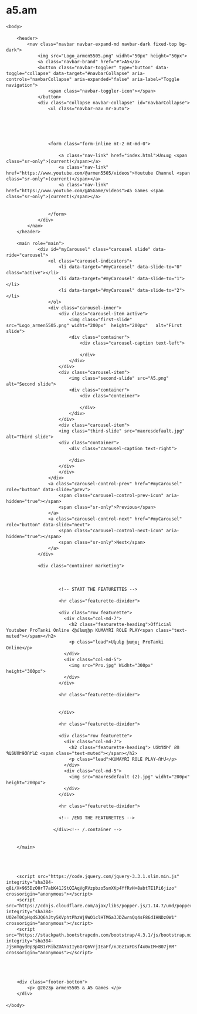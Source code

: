 # a5.am
<html>
    <head>
        <link rel="stylesheet" href="https://stackpath.bootstrapcdn.com/bootstrap/4.3.1/css/bootstrap.min.css" integrity="sha384-ggOyR0iXCbMQv3Xipma34MD+dH/1fQ784/j6cY/iJTQUOhcWr7x9JvoRxT2MZw1T" crossorigin="anonymous">
        <meta name="viewport" content="width=device-width, initial-scale=1, shrink-to-fit=no">
        <link href="index.css" rel="stylesheet">
    </head>

    <body>

        <header>
            <nav class="navbar navbar-expand-md navbar-dark fixed-top bg-dark">
                <img src="Logo_armen5505.png" widht="50px" height="50px">
                <a class="navbar-brand" href="#">A5</a>
                <button class="navbar-toggler" type="button" data-toggle="collapse" data-target="#navbarCollapse" aria-controls="navbarCollapse" aria-expanded="false" aria-label="Toggle navigation">
                    <span class="navbar-toggler-icon"></span>
                </button>
                <div class="collapse navbar-collapse" id="navbarCollapse">
                    <ul class="navbar-nav mr-auto">

                       

                       
                    
                    <form class="form-inline mt-2 mt-md-0">
                        
                        <a class="nav-link" href="index.html">Մուտք <span class="sr-only">(current)</span></a>
                        <a class="nav-link" href="https://www.youtube.com/@armen5505/videos">Youtube Channel <span class="sr-only">(current)</span></a>
                        <a class="nav-link" href="https://www.youtube.com/@A5Game/videos">A5 Games <span class="sr-only">(current)</span></a>
                       
                       
                    </form>
                </div>
            </nav>
        </header>

        <main role="main">
                <div id="myCarousel" class="carousel slide" data-ride="carousel">
                    <ol class="carousel-indicators">
                        <li data-target="#myCarousel" data-slide-to="0" class="active"></li>
                        <li data-target="#myCarousel" data-slide-to="1"></li>
                        <li data-target="#myCarousel" data-slide-to="2"></li>
                    </ol>
                    <div class="carousel-inner">
                        <div class="carousel-item active">
                            <img class="first-slide" src="Logo_armen5505.png" widht="200px"  height="200px"   alt="First slide">
                            <div class="container">
                                <div class="carousel-caption text-left">
                                
                                </div>
                            </div>
                        </div>
                        <div class="carousel-item">
                            <img class="second-slide" src="A5.png" alt="Second slide">
                            <div class="container">
                                <div class="conteiner">
                                
                                </div>
                            </div>
                        </div>
                        <div class="carousel-item">
                        <img class="third-slide" src="maxresdefault.jpg" alt="Third slide">
                        <div class="container">
                            <div class="carousel-caption text-right">
                            
                            </div>
                        </div>
                        </div>
                    </div>
                    <a class="carousel-control-prev" href="#myCarousel" role="button" data-slide="prev">
                        <span class="carousel-control-prev-icon" aria-hidden="true"></span>
                        <span class="sr-only">Previous</span>
                    </a>
                    <a class="carousel-control-next" href="#myCarousel" role="button" data-slide="next">
                        <span class="carousel-control-next-icon" aria-hidden="true"></span>
                        <span class="sr-only">Next</span>
                    </a>
                </div>

                <div class="container marketing">

                     

                        <!-- START THE FEATURETTES -->

                        <hr class="featurette-divider">

                        <div class="row featurette">
                          <div class="col-md-7">
                            <h2 class="featurette-heading">Official Youtuber ProTanki Online Հիմնադիր KUMAYRI ROLE PLAY<span class="text-muted"></span></h2>
                            <p class="lead">Սկսեք խաղալ ProTanki Online</p>
                          </div>
                          <div class="col-md-5">
                            <img src="Pro.jpg" Widht="300px" height="300px">
                          </div>
                        </div>

                        <hr class="featurette-divider">

                        
                        </div>

                        <hr class="featurette-divider">

                        <div class="row featurette">
                          <div class="col-md-7">
                            <h2 class="featurette-heading"> ՍՏԵՂԾԻՐ ՔՈ ՊԱՏՄՈՒԹՅՈՒՆԸ <span class="text-muted"></span></h2>
                            <p class="lead">KUMAYRI ROLE PLAY-ՈՒՄ</p>
                          </div>
                          <div class="col-md-5">
                            <img src="maxresdefault (2).jpg" widht="200px" height="200px">
                          </div>
                        </div>

                        <hr class="featurette-divider">

                        <!-- /END THE FEATURETTES -->

                      </div><!-- /.container -->


        </main>




        <script src="https://code.jquery.com/jquery-3.3.1.slim.min.js" integrity="sha384-q8i/X+965DzO0rT7abK41JStQIAqVgRVzpbzo5smXKp4YfRvH+8abtTE1Pi6jizo" crossorigin="anonymous"></script>
        <script src="https://cdnjs.cloudflare.com/ajax/libs/popper.js/1.14.7/umd/popper.min.js" integrity="sha384-UO2eT0CpHqdSJQ6hJty5KVphtPhzWj9WO1clHTMGa3JDZwrnQq4sF86dIHNDz0W1" crossorigin="anonymous"></script>
        <script src="https://stackpath.bootstrapcdn.com/bootstrap/4.3.1/js/bootstrap.min.js" integrity="sha384-JjSmVgyd0p3pXB1rRibZUAYoIIy6OrQ6VrjIEaFf/nJGzIxFDsf4x0xIM+B07jRM" crossorigin="anonymous"></script>


       

        <div class="footer-bottom">
            <p> @2023թ armen5505 & A5 Games </p>
        </div>

    </body>
</html>
